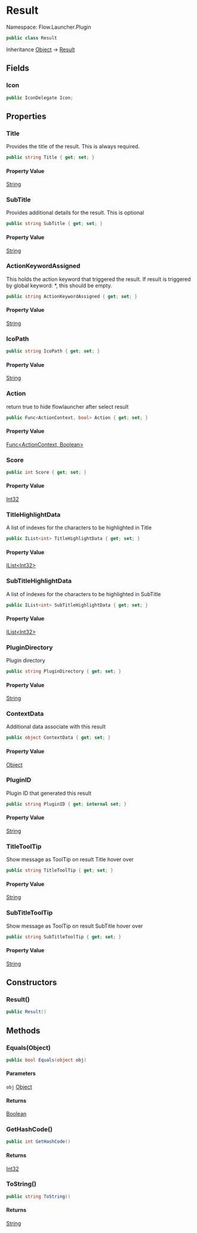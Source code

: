 # Result

Namespace: Flow.Launcher.Plugin



```csharp
public class Result
```

Inheritance [Object](https://docs.microsoft.com/en-us/dotnet/api/system.object) → [Result](result.md)

## Fields

### **Icon**



```csharp
public IconDelegate Icon;
```

## Properties

### **Title**

Provides the title of the result. This is always required.

```csharp
public string Title { get; set; }
```

#### Property Value

[String](https://docs.microsoft.com/en-us/dotnet/api/system.string)<br>

### **SubTitle**

Provides additional details for the result. This is optional

```csharp
public string SubTitle { get; set; }
```

#### Property Value

[String](https://docs.microsoft.com/en-us/dotnet/api/system.string)<br>

### **ActionKeywordAssigned**

This holds the action keyword that triggered the result. 
 If result is triggered by global keyword: *, this should be empty.

```csharp
public string ActionKeywordAssigned { get; set; }
```

#### Property Value

[String](https://docs.microsoft.com/en-us/dotnet/api/system.string)<br>

### **IcoPath**



```csharp
public string IcoPath { get; set; }
```

#### Property Value

[String](https://docs.microsoft.com/en-us/dotnet/api/system.string)<br>

### **Action**

return true to hide flowlauncher after select result

```csharp
public Func<ActionContext, bool> Action { get; set; }
```

#### Property Value

[Func&lt;ActionContext, Boolean&gt;](https://docs.microsoft.com/en-us/dotnet/api/system.func-2)<br>

### **Score**



```csharp
public int Score { get; set; }
```

#### Property Value

[Int32](https://docs.microsoft.com/en-us/dotnet/api/system.int32)<br>

### **TitleHighlightData**

A list of indexes for the characters to be highlighted in Title

```csharp
public IList<int> TitleHighlightData { get; set; }
```

#### Property Value

[IList&lt;Int32&gt;](https://docs.microsoft.com/en-us/dotnet/api/system.collections.generic.ilist-1)<br>

### **SubTitleHighlightData**

A list of indexes for the characters to be highlighted in SubTitle

```csharp
public IList<int> SubTitleHighlightData { get; set; }
```

#### Property Value

[IList&lt;Int32&gt;](https://docs.microsoft.com/en-us/dotnet/api/system.collections.generic.ilist-1)<br>

### **PluginDirectory**

Plugin directory

```csharp
public string PluginDirectory { get; set; }
```

#### Property Value

[String](https://docs.microsoft.com/en-us/dotnet/api/system.string)<br>

### **ContextData**

Additional data associate with this result

```csharp
public object ContextData { get; set; }
```

#### Property Value

[Object](https://docs.microsoft.com/en-us/dotnet/api/system.object)<br>

### **PluginID**

Plugin ID that generated this result

```csharp
public string PluginID { get; internal set; }
```

#### Property Value

[String](https://docs.microsoft.com/en-us/dotnet/api/system.string)<br>

### **TitleToolTip**

Show message as ToolTip on result Title hover over

```csharp
public string TitleToolTip { get; set; }
```

#### Property Value

[String](https://docs.microsoft.com/en-us/dotnet/api/system.string)<br>

### **SubTitleToolTip**

Show message as ToolTip on result SubTitle hover over

```csharp
public string SubTitleToolTip { get; set; }
```

#### Property Value

[String](https://docs.microsoft.com/en-us/dotnet/api/system.string)<br>

## Constructors

### **Result()**



```csharp
public Result()
```

## Methods

### **Equals(Object)**



```csharp
public bool Equals(object obj)
```

#### Parameters

`obj` [Object](https://docs.microsoft.com/en-us/dotnet/api/system.object)<br>

#### Returns

[Boolean](https://docs.microsoft.com/en-us/dotnet/api/system.boolean)<br>

### **GetHashCode()**



```csharp
public int GetHashCode()
```

#### Returns

[Int32](https://docs.microsoft.com/en-us/dotnet/api/system.int32)<br>

### **ToString()**



```csharp
public string ToString()
```

#### Returns

[String](https://docs.microsoft.com/en-us/dotnet/api/system.string)<br>
